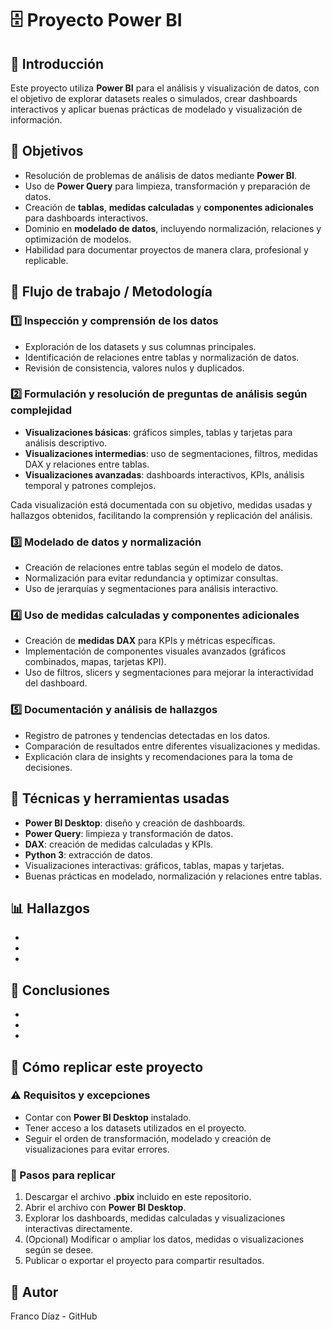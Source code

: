 # 🗄️ Proyecto Power BI

## 📖 Introducción

Este proyecto utiliza **Power BI** para el análisis y visualización de datos, con el objetivo de explorar datasets reales o simulados, crear dashboards interactivos y aplicar buenas prácticas de modelado y visualización de información.

## 🎯 Objetivos

- Resolución de problemas de análisis de datos mediante **Power BI**.
- Uso de **Power Query** para limpieza, transformación y preparación de datos.
- Creación de **tablas**, **medidas calculadas** y **componentes adicionales** para dashboards interactivos.
- Dominio en **modelado de datos**, incluyendo normalización, relaciones y optimización de modelos.
- Habilidad para documentar proyectos de manera clara, profesional y replicable.

## 🔄 Flujo de trabajo / Metodología

### 1️⃣ Inspección y comprensión de los datos

- Exploración de los datasets y sus columnas principales.
- Identificación de relaciones entre tablas y normalización de datos.
- Revisión de consistencia, valores nulos y duplicados.

### 2️⃣ Formulación y resolución de preguntas de análisis según complejidad

- **Visualizaciones básicas**: gráficos simples, tablas y tarjetas para análisis descriptivo.
- **Visualizaciones intermedias**: uso de segmentaciones, filtros, medidas DAX y relaciones entre tablas.
- **Visualizaciones avanzadas**: dashboards interactivos, KPIs, análisis temporal y patrones complejos.

Cada visualización está documentada con su objetivo, medidas usadas y hallazgos obtenidos, facilitando la comprensión y replicación del análisis.

### 3️⃣ Modelado de datos y normalización

- Creación de relaciones entre tablas según el modelo de datos.
- Normalización para evitar redundancia y optimizar consultas.
- Uso de jerarquías y segmentaciones para análisis interactivo.

### 4️⃣ Uso de medidas calculadas y componentes adicionales

- Creación de **medidas DAX** para KPIs y métricas específicas.
- Implementación de componentes visuales avanzados (gráficos combinados, mapas, tarjetas KPI).
- Uso de filtros, slicers y segmentaciones para mejorar la interactividad del dashboard.

### 5️⃣ Documentación y análisis de hallazgos

- Registro de patrones y tendencias detectadas en los datos.
- Comparación de resultados entre diferentes visualizaciones y medidas.
- Explicación clara de insights y recomendaciones para la toma de decisiones.

## 🧰 Técnicas y herramientas usadas

- **Power BI Desktop**: diseño y creación de dashboards.
- **Power Query**: limpieza y transformación de datos.
- **DAX**: creación de medidas calculadas y KPIs.
- **Python 3**: extracción de datos.
- Visualizaciones interactivas: gráficos, tablas, mapas y tarjetas.
- Buenas prácticas en modelado, normalización y relaciones entre tablas.
  

## 📊 Hallazgos

-
-
-

## 📝 Conclusiones

-
-
-

## 🚀 Cómo replicar este proyecto

### ⚠️ Requisitos y excepciones

- Contar con **Power BI Desktop** instalado.
- Tener acceso a los datasets utilizados en el proyecto.
- Seguir el orden de transformación, modelado y creación de visualizaciones para evitar errores.

### 📝 Pasos para replicar

1. Descargar el archivo **.pbix** incluido en este repositorio.  
2. Abrir el archivo con **Power BI Desktop**.  
3. Explorar los dashboards, medidas calculadas y visualizaciones interactivas directamente.  
4. (Opcional) Modificar o ampliar los datos, medidas o visualizaciones según se desee.  
5. Publicar o exportar el proyecto para compartir resultados.

## 📌 Autor

Franco Díaz - GitHub
